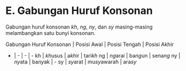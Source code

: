 # E. Gabungan Huruf Konsonan

Gabungan huruf konsonan *kh*, *ng*, *ny*, dan *sy* masing-masing melambangkan satu bunyi konsonan.

Gabungan Huruf Konsonan | Posisi Awal | Posisi Tengah | Posisi Akhir
- | - | - | -
kh | *kh*usus | a*kh*ir | tari*kh*
ng | *ng*arai | ba*ng*un | sena*ng*
ny | *ny*ata | ba*ny*ak | -
sy | *sy*arat | mu*sy*awarah | ara*sy*